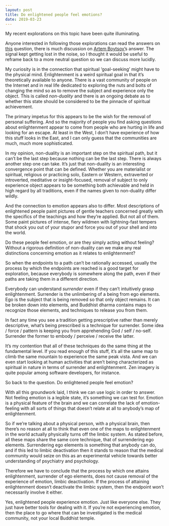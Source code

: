 ```yaml
---
layout: post
title: Do enlightened people feel emotions?
date: 2019-03-23
---
```


<p>My recent explorations on this topic have been quite illuminating.</p><p>Anyone interested in following those explorations can read the answers on <a href="/How-do-you-know-your-enlightenment-spiritual-awakening-isnt-just-mental-illness">this</a> question, there is much discussion on <a href="/profile/Artem-Boytsov">Artem Boytsov’</a>s answer. The signal kept getting lost in the noise, so I thought it would be useful to reframe back to a more neutral question so we can discuss more lucidly.</p><p>My curiosity is in the connection that spiritual ‘goal-seeking’ might have to the physical mind. Enlightenment is a weird spiritual goal in that it’s theoretically available to anyone. There is a vast community of people on the Internet and in real life dedicated to exploring the nuts and bolts of changing the mind so as to remove the subject and experience only the object. This is called <i>non-duality</i> and there is an ongoing debate as to whether this state should be considered to be the pinnacle of spiritual achievement.</p><p>The primary impetus for this appears to be the wish for the removal of personal suffering. And so the majority of people you find asking questions about enlightenment appear to come from people who are hurting in life and looking for an escape. At least in the West, I don’t have experience of how this stuff looks in the East, and I can only guess that the communities are much, much more sophisticated.</p><p>In my opinion, non-duality is an important step on the spiritual path, but it can’t be the last step because nothing can be the last step. There is always another step one can take. It’s just that non-duality is an interesting convergence point that can be defined. Whether you are materialist or spiritual, religious or practicing solo, Eastern or Western, extraverted or introverted, meditative or insight-focused, removal of subject to only experience object appears to be something both achievable and held in high regard by all traditions, even if the names given to non-duality differ wildly.</p><p>And the connection to emotion appears also to differ. Most descriptions of enlightened people paint pictures of gentle teachers concerned greatly with the specifics of the teachings and how they’re applied. But not all of them. Some paint pictures of intense, fiery wildmen with lightning-fast tempers that shock you out of your stupor and force you out of your shell and into the world.</p><p>Do these people feel emotion, or are they simply acting without feeling? Without a rigorous definition of non-duality can we make any real distinctions concerning emotion as it relates to enlightenment?</p><p>So when the endpoints to a path can’t be rationally accessed, usually the process by which the endpoints are reached is a good target for exploration, because everybody is somewhere along the path, even if their paths are taking them in a different direction.</p><p>Everybody can understand <i>surrender</i> even if they can’t intuitively grasp enlightenment. Surrender is the unlimbering of a being from ego elements. Ego is the subject that is being removed so that only object remains. It can be broken down into elements, and Buddhist dharma contains maps to recognize those elements, and techniques to release you from them.</p><p>In fact any time you see a tradition getting prescriptive rather than merely descriptive, what’s being prescribed is a technique for surrender. Some idea / force / pattern is keeping you from apprehending God / self / no-self. Surrender the former to embody / perceive / receive the latter.</p><p>It’s my contention that all of these techniques do the same thing at the fundamental level. If you read enough of this stuff, it’s all the same map to climb the same mountain to experience the same peak vista. And we can even start looking at human activities that aren’t being characterized as spiritual in nature in terms of surrender and enlightenment. Zen imagery is quite popular among software developers, for instance.</p><p>So back to the question. Do enlightened people feel emotion?</p><p>With all this groundwork laid, I think we can use logic in order to answer. Not feeling emotion is a legible state, it’s something we can test for. Emotion is a physical feature of the brain and we can correlate the lack of emotion-feeling with all sorts of things that doesn’t relate at all to anybody’s map of enlightenment.</p><p>So if we’re talking about a physical person, with a physical brain, then there’s no reason at all to think that even one of the maps to enlightenment in the world actually physically turns off the limbic system. As stated before, all these maps share the same core technique, that of surrendering ego elements. Surrendering ego elements is something that anybody can do, and if this led to limbic deactivation then it stands to reason that the medical community would seize on this as an experimental vehicle towards better understanding of psychiatry and psychology.</p><p>Therefore we have to conclude that the process by which one attains enlightenment, surrender of ego elements, does not cause removal of the experience of emotion, limbic deactivation. If the process of attaining enlightenment doesn’t deactivate the limbic system, then the endpoint won’t necessarily involve it either.</p><p>Yes, enlightened people experience emotion. Just like everyone else. They just have better tools for dealing with it. If you’re not experiencing emotion, then the place to go where that can be investigated is the medical community, not your local Buddhist temple.</p>
